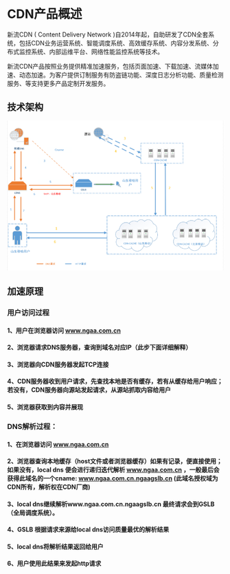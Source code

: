 # CDN产品概述

新流CDN ( Content Delivery Network )自2014年起，自助研发了CDN全套系统，包括CDN业务运营系统、智能调度系统、高效缓存系统、内容分发系统、分布式监控系统、内部运维平台、网络性能监控系统等技术。

新流CDN产品按照业务提供精准加速服务，包括页面加速、下载加速、流媒体加速、动态加速。为客户提供订制服务有防盗链功能、深度日志分析功能、质量检测服务、等支持更多产品定制开发服务。

## 技术架构

![](https://github.com/zhoudshu/documents/blob/main/images/cdn/cdn_01.png)

## 加速原理

### 用户访问过程
#### 1、用户在浏览器访问 www.ngaa.com.cn
#### 2、浏览器请求DNS服务器，查询到域名对应IP（此步下面详细解释）
#### 3、浏览器向CDN服务器发起TCP连接
#### 4、CDN服务器收到用户请求，先查找本地是否有缓存，若有从缓存给用户响应；若没有，CDN服务器向源站发起请求，从源站抓取内容给用户
#### 5、浏览器获取到内容并展现

### DNS解析过程：
#### 1、在浏览器访问 www.ngaa.com.cn
#### 2、浏览器查询本地缓存（host文件或者浏览器缓存）如果有记录，便直接使用；如果没有，local dns 便会进行递归迭代解析 www.ngaa.com.cn ，一般最后会获得此域名的一个cname: www.ngaa.com.cn.ngaagslb.cn  (此域名授权域为CDN所有，解析权在CDN厂商)
#### 3、local dns继续解析www.ngaa.com.cn.ngaagslb.cn 最终请求会到GSLB（全局调度系统）。
#### 4、GSLB 根据请求来源给local dns访问质量最优的解析结果
#### 5、local dns将解析结果返回给用户
#### 6、用户使用此结果来发起http请求

